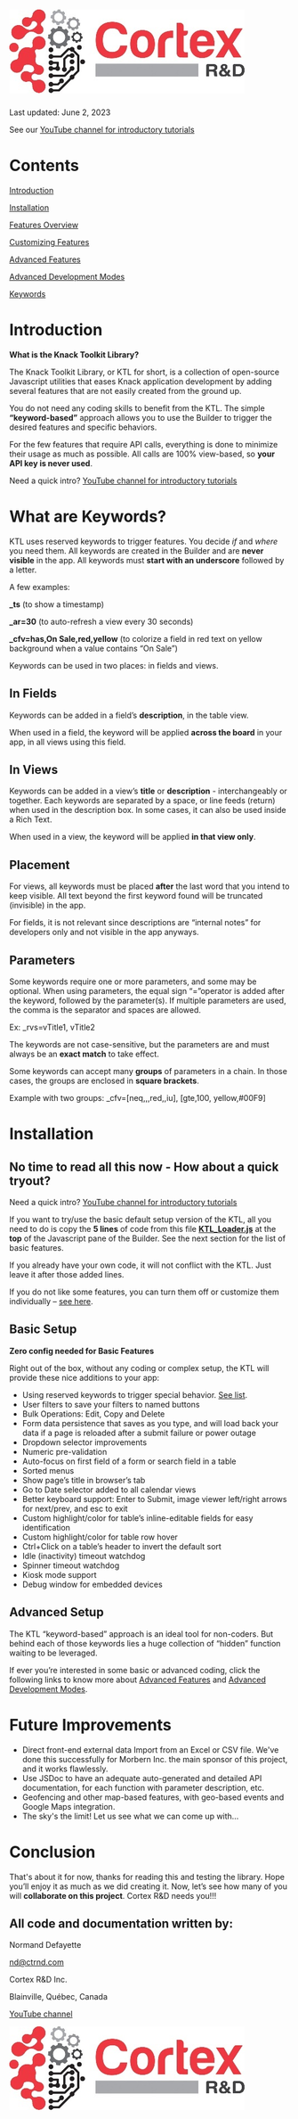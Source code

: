 # ![A picture containing text, clipart Description automatically generated](./Docs/media/f885aa5ef3409ff28bd30849d54ad54c.jpeg)

Last updated: June 2, 2023

See our [YouTube channel for introductory tutorials](https://www.youtube.com/@cortexrdinc.4479)

# Contents

[Introduction](#introduction)

[Installation](#installation)

[Features Overview](https://github.com/cortexrd/Knack-Toolkit-Library/wiki/Features-Overview)

[Customizing Features](https://github.com/cortexrd/Knack-Toolkit-Library/wiki/Customizing-Features)

[Advanced Features](https://github.com/cortexrd/Knack-Toolkit-Library/wiki/Advanced-Features)

[Advanced Development Modes](https://github.com/cortexrd/Knack-Toolkit-Library/wiki/Advanced-Development-Modes)

[Keywords](https://github.com/cortexrd/Knack-Toolkit-Library/wiki/Keywords)

# Introduction

**What is the Knack Toolkit Library?**

The Knack Toolkit Library, or KTL for short, is a collection of open-source Javascript utilities that eases Knack application development by adding several features that are not easily created from the ground up.

You do not need any coding skills to benefit from the KTL. The simple **“keyword-based”** approach allows you to use the Builder to trigger the desired features and specific behaviors.

For the few features that require API calls, everything is done to minimize their usage as much as possible. All calls are 100% view-based, so **your API key is never used**.

Need a quick intro? [YouTube channel for introductory tutorials](https://www.youtube.com/@cortexrdinc.4479)

# What are Keywords?

KTL uses reserved keywords to trigger features. You decide *if* and *where* you need them. All keywords are created in the Builder and are **never visible** in the app. All keywords must **start with an underscore** followed by a letter.

A few examples:

**\_ts** (to show a timestamp)

**\_ar=30** (to auto-refresh a view every 30 seconds)

**\_cfv=has,On Sale,red,yellow** (to colorize a field in red text on yellow background when a value contains “On Sale”)

Keywords can be used in two places: in fields and views.

## In Fields

Keywords can be added in a field’s **description**, in the table view.

When used in a field, the keyword will be applied **across the board** in your app, in all views using this field.

## In Views

Keywords can be added in a view’s **title** or **description** - interchangeably or together. Each keywords are separated by a space, or line feeds (return) when used in the description box. In some cases, it can also be used inside a Rich Text.

When used in a view, the keyword will be applied **in that view only**.

## Placement

For views, all keywords must be placed **after** the last word that you intend to keep visible. All text beyond the first keyword found will be truncated (invisible) in the app.

For fields, it is not relevant since descriptions are “internal notes” for developers only and not visible in the app anyways.

## Parameters

Some keywords require one or more parameters, and some may be optional. When using parameters, the equal sign “=”operator is added after the keyword, followed by the parameter(s). If multiple parameters are used, the comma is the separator and spaces are allowed.

Ex: \_rvs=vTitle1, vTitle2

The keywords are not case-sensitive, but the parameters are and must always be an **exact match** to take effect.

Some keywords can accept many **groups** of parameters in a chain. In those cases, the groups are enclosed in **square brackets**.

Example with two groups: \_cfv=[neq,,,red,,iu], [gte,100, yellow,\#00F9]

# Installation

## No time to read all this now - How about a quick tryout?

Need a quick intro? [YouTube channel for introductory tutorials](https://www.youtube.com/@cortexrdinc.4479)

If you want to try/use the basic default setup version of the KTL, all you need to do is copy the **5 lines** of code from this file [**KTL_Loader.js**](https://github.com/cortexrd/Knack-Toolkit-Library/blob/master/KTL_Loader.js) at the **top** of the Javascript pane of the Builder. See the next section for the list of basic features.

If you already have your own code, it will not conflict with the KTL. Just leave it after those added lines.

If you do not like some features, you can turn them off or customize them individually – [see here](https://github.com/cortexrd/Knack-Toolkit-Library/wiki/Customizing-Features).

## Basic Setup

**Zero config needed for Basic Features**

Right out of the box, without any coding or complex setup, the KTL will provide these nice additions to your app:

-   Using reserved keywords to trigger special behavior. [See list](https://github.com/cortexrd/Knack-Toolkit-Library/wiki/Keywords).
-   User filters to save your filters to named buttons
-   Bulk Operations: Edit, Copy and Delete
-   Form data persistence that saves as you type, and will load back your data if a page is reloaded after a submit failure or power outage
-   Dropdown selector improvements
-   Numeric pre-validation
-   Auto-focus on first field of a form or search field in a table
-   Sorted menus
-   Show page’s title in browser’s tab
-   Go to Date selector added to all calendar views
-   Better keyboard support: Enter to Submit, image viewer left/right arrows for next/prev, and esc to exit
-   Custom highlight/color for table’s inline-editable fields for easy identification
-   Custom highlight/color for table row hover
-   Ctrl+Click on a table’s header to invert the default sort
-   Idle (inactivity) timeout watchdog
-   Spinner timeout watchdog
-   Kiosk mode support
-   Debug window for embedded devices

## Advanced Setup

The KTL “keyword-based” approach is an ideal tool for non-coders. But behind each of those keywords lies a huge collection of “hidden” function waiting to be leveraged.

If ever you’re interested in some basic or advanced coding, click the following links to know more about [Advanced Features](https://github.com/cortexrd/Knack-Toolkit-Library/wiki/Advanced-Features) and [Advanced Development Modes](https://github.com/cortexrd/Knack-Toolkit-Library/wiki/Advanced-Development-Modes).

# Future Improvements

-   Direct front-end external data Import from an Excel or CSV file.  We've done this successfully for Morbern Inc. the main sponsor of this project, and it works flawlessly.
-   Use JSDoc to have an adequate auto-generated and detailed API documentation, for each function with parameter description, etc.
-   Geofencing and other map-based features, with geo-based events and Google Maps integration.
-   The sky's the limit! Let us see what we can come up with…

# Conclusion

That's about it for now, thanks for reading this and testing the library. Hope you’ll enjoy it as much as we did creating it. Now, let’s see how many of you will **collaborate on this project**. Cortex R&D needs you!!!

## 

## All code and documentation written by:

Normand Defayette

[nd@ctrnd.com](mailto:nd@ctrnd.com)

Cortex R&D Inc.

Blainville, Québec, Canada

[YouTube channel](https://www.youtube.com/@cortexrdinc.4479)

![A picture containing text, clipart Description automatically generated](./Docs/media/f885aa5ef3409ff28bd30849d54ad54c.jpeg)

